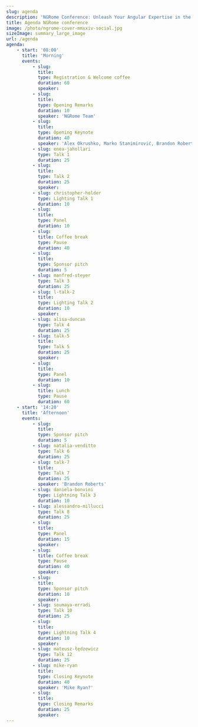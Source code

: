 ```yaml
---
slug: agenda
description: 'NGRome Conference: Unleash Your Angular Expertise in the Eternal City! Connect with industry experts and network with fellow enthusiasts. June 27, 2024 / Rome, Italy'
title: Agenda NGRome conference 
image: /photo/ngrome-cover-mmxxiv-social.jpg
sizeImage: summary_large_image
url: /agenda
agenda:
    - start: '08:00'
      title: 'Morning'
      events:
          - slug: 
            title: 
            type: Registration & Welcome coffee
            duration: 60
            speaker: 
          - slug: 
            title: 
            type: Opening Remarks
            duration: 10
            speaker: 'NGRome Team'
          - slug: 
            title: 
            type: Opening Keynote
            duration: 40
            speaker: 'Alex Okrushko, Marko Stanimirović, Brandon Roberts'
          - slug: enea-jahollari
            type: Talk 1
            duration: 25
          - slug: 
            title:
            type: Talk 2
            duration: 25
            speaker: 
          - slug: christopher-holder
            type: Lighting Talk 1
            duration: 10
          - slug: 
            title: 
            type: Panel
            duration: 10
          - slug: 
            title: Coffee break
            type: Pause
            duration: 40
          - slug: 
            title: 
            type: Sponsor pitch
            duration: 5
          - slug: manfred-steyer
            type: Talk 3
            duration: 25
          - slug: l-talk-2
            title: 
            type: Lighting Talk 2
            duration: 10
            speaker: 
          - slug: alisa-duncan
            type: Talk 4
            duration: 25
          - slug: talk-5
            title: 
            type: Talk 5
            duration: 25
            speaker: 
          - slug: 
            title: 
            type: Panel
            duration: 10
          - slug: 
            title: Lunch
            type: Pause
            duration: 60
    - start: '14:20'
      title: 'Afternoon'
      events:
          - slug: 
            title: 
            type: Sponsor pitch
            duration: 5
          - slug: natalia-venditto
            type: Talk 6
            duration: 25
          - slug: talk-7
            title: 
            type: Talk 7
            duration: 25
            speaker: 'Brandon Roberts'
          - slug: daniela-bonvini
            type: Lightning Talk 3
            duration: 10
          - slug: alessandro-millucci
            type: Talk 8
            duration: 25
          - slug: 
            title: 
            type: Panel
            duration: 15
            speaker: 
          - slug: 
            title: Coffee break
            type: Pause
            duration: 40
            speaker: 
          - slug: 
            title: 
            type: Sponsor pitch
            duration: 10
            speaker: 
          - slug: soumaya-erradi
            type: Talk 10
            duration: 25
          - slug: 
            title: 
            type: Lightning Talk 4
            duration: 10
            speaker: 
          - slug: mateusz-łędzewicz
            type: Talk 12
            duration: 25
          - slug: mike-ryan
            title: 
            type: Closing Keynote
            duration: 40
            speaker: 'Mike Ryan?'
          - slug: 
            title: 
            type: Closing Remarks
            duration: 25
            speaker: 
---
```

